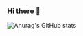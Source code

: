### Hi there 👋
![Anurag's GitHub stats](https://github-readme-stats.vercel.app/api?username=minyun02&show_icons=true&theme=cobalt2)

